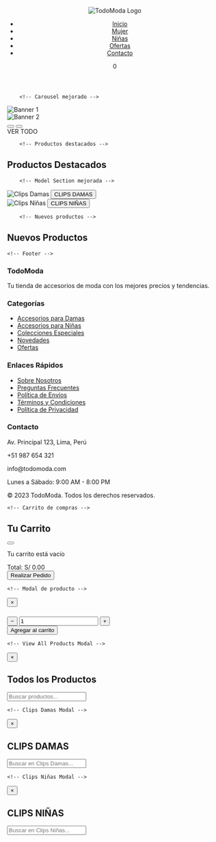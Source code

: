 <!DOCTYPE html>
<html lang="es">
<head>
    <meta charset="UTF-8">
    <meta name="viewport" content="width=device-width, initial-scale=1.0">
    <title>TodoModa - Tienda Online</title>
    <link rel="stylesheet" href="https://cdnjs.cloudflare.com/ajax/libs/font-awesome/6.4.0/css/all.min.css"> 
    <style>
        :root {
            --primary-color: #d81b60;
            --secondary-color: #f8bbd0;
            --dark-color: #333;
            --light-color: #f9f9f9;
            --gray-color: #e0e0e0;
            --success-color: #4caf50;
            --shadow: 0 2px 10px rgba(0,0,0,0.1);
        }
        
 * {
            margin: 0;
            padding: 0;
            box-sizing: border-box;
        }
        
  body {
            font-family: 'Segoe UI', Tahoma, Geneva, Verdana, sans-serif;
            background-color: var(--light-color);
            color: var(--dark-color);
            line-height: 1.6;
            overflow-x: hidden;
        }
        
.container {
            max-width: 1400px;
            margin: 0 auto;
            padding: 0 15px;
        }
        
        /* Header mejorado */
 .header {
            display: flex;
            justify-content: space-between;
            align-items: center;
            padding: 15px 20px;
            background-color: white;
            box-shadow: var(--shadow);
            position: sticky;
            top: 0;
            z-index: 100;
            flex-wrap: wrap;
        }
        
 .logo img {
            height: 60px;
            transition: transform 0.3s ease;
        }
        
.logo:hover img {
            transform: scale(1.05);
        }
        
nav ul {
            display: flex;
            list-style: none;
            gap: 25px;
            margin: 0;
            padding: 0;
        }
        
 nav ul li a {
            text-decoration: none;
            color: var(--dark-color);
            font-weight: 600;
            position: relative;
            padding: 5px 0;
            transition: color 0.3s ease;
        }
        
 nav ul li a:hover {
            color: var(--primary-color);
        }
        
 nav ul li a::after {
            content: '';
            position: absolute;
            bottom: 0;
            left: 0;
            width: 0;
            height: 2px;
            background: var(--primary-color);
            transition: width 0.3s ease;
        }
        
 nav ul li a:hover::after {
            width: 100%;
        }
        
.header-icons {
            display: flex;
            align-items: center;
            gap: 20px;
        }
        
.cart-icon {
            position: relative;
            cursor: pointer;
            font-size: 1.4rem;
        }
        
.cart-count {
            position: absolute;
            top: -8px;
            right: -10px;
            background: var(--primary-color);
            color: white;
            border-radius: 50%;
            width: 20px;
            height: 20px;
            display: flex;
            align-items: center;
            justify-content: center;
            font-size: 0.7rem;
            font-weight: bold;
        }
        
        /* Carousel mejorado */
 .carousel {
            position: relative;
            width: 100%;
            overflow: hidden;
            margin: 20px 0;
            border-radius: 10px;
            box-shadow: var(--shadow);
        }
        
.slides {
            display: flex;
            transition: transform 0.5s ease-in-out;
        }
        
.slide-container {
            min-width: 100%;
            aspect-ratio: 16 / 9;
            position: relative;
        }
        
 .slides img {
            width: 100%;
            height: 100%;
            object-fit: cover;
        }
        
.banner-text {
            position: absolute;
            bottom: 30px;
            left: 50%;
            transform: translateX(-50%);
            font-size: 1.5em;
            font-weight: bold;
            color: white;
            background: rgba(0, 0, 0, 0.6);
            padding: 10px 25px;
            border-radius: 30px;
            cursor: pointer;
            transition: all 0.3s ease;
            backdrop-filter: blur(2px);
            text-align: center;
            z-index: 10;
        }
        
 .banner-text:hover {
            background: rgba(0, 0, 0, 0.8);
            transform: translateX(-50%) scale(1.05);
        }
        
 .carousel-controls {
            position: absolute;
            top: 50%;
            width: 100%;
            display: flex;
            justify-content: space-between;
            transform: translateY(-50%);
            padding: 0 15px;
            z-index: 10;
        }
        
 .carousel-btn {
            background: rgba(255, 255, 255, 0.7);
            border: none;
            width: 40px;
            height: 40px;
            border-radius: 50%;
            display: flex;
            align-items: center;
            justify-content: center;
            cursor: pointer;
            font-size: 1.2rem;
            transition: all 0.3s ease;
            color: var(--dark-color);
        }
        
.carousel-btn:hover {
            background: rgba(255, 255, 255, 0.9);
            transform: scale(1.1);
        }
            .dots {
            position: absolute;
            bottom: 15px;
            left: 50%;
            transform: translateX(-50%);
            display: flex;
            gap: 10px;
            z-index: 10;
        }
        
  .dots span {
            width: 12px;
            height: 12px;
            background-color: rgba(255, 255, 255, 0.6);
            border-radius: 50%;
            cursor: pointer;
            transition: all 0.3s ease;
        }
        
 .dots span.active {
            background-color: white;
            transform: scale(1.2);
        }
        
        /* Productos mejorados */
 .section-title {
            text-align: center;
            margin: 30px 0 20px;
            font-size: 1.8rem;
            position: relative;
            padding-bottom: 10px;
        }
        
  .section-title::after {
            content: '';
            position: absolute;
            bottom: 0;
            left: 50%;
            transform: translateX(-50%);
            width: 80px;
            height: 3px;
            background: var(--primary-color);
        }
        
  .products {
            display: grid;
            grid-template-columns: repeat(auto-fill, minmax(220px, 1fr));
            gap: 25px;
            margin: 20px 0;
        }
        
  .product {
            background: white;
            border-radius: 10px;
            overflow: hidden;
            box-shadow: var(--shadow);
            transition: transform 0.3s ease, box-shadow 0.3s ease;
            position: relative;
            cursor: pointer;
        }
        
  .product:hover {
            transform: translateY(-5px);
            box-shadow: 0 8px 20px rgba(0,0,0,0.15);
        }
        
.product-badge {
            position: absolute;
            top: 10px;
            left: 10px;
            background: var(--primary-color);
            color: white;
            padding: 3px 8px;
            border-radius: 3px;
            font-size: 0.8rem;
            font-weight: bold;
            z-index: 1;
        }
        
.product-img {
            width: 100%;
            height: 220px;
            object-fit: cover;
            border-bottom: 1px solid var(--gray-color);
        }
        
 .product-info {
            padding: 15px;
        }
        
 .product-name {
            font-weight: 600;
            margin-bottom: 5px;
            font-size: 1.1rem;
            height: 45px;
            overflow: hidden;
        }
        
.product-price {
            font-weight: bold;
            color: var(--primary-color);
            font-size: 1.2rem;
            margin: 8px 0;
        }
        
.product-rating {
            color: #f1c40f;
            margin: 5px 0;
            font-size: 0.9rem;
        }
        
.add-to-cart {
            width: 100%;
            background: var(--primary-color);
            color: white;
            border: none;
            padding: 10px;
            border-radius: 5px;
            cursor: pointer;
            font-weight: 600;
            transition: background 0.3s ease;
            display: flex;
            align-items: center;
            justify-content: center;
            gap: 8px;
        }
        
.add-to-cart:hover {
            background: #ad1457;
        }
        
        /* Model Section mejorada */
.model-section {
            display: grid;
            grid-template-columns: repeat(auto-fit, minmax(300px, 1fr));
            gap: 20px;
            margin: 40px 0;
        }
        
.model-item {
            position: relative;
            border-radius: 10px;
            overflow: hidden;
            box-shadow: var(--shadow);
            height: 300px;
        }
        
.model-item img {
            width: 100%;
            height: 100%;
            object-fit: cover;
            transition: transform 0.5s ease;
        }
        
.model-item:hover img {
            transform: scale(1.05);
        }
        
.model-btn {
            position: absolute;
            bottom: 20px;
            left: 50%;
            transform: translateX(-50%);
            background: rgba(0, 0, 0, 0.7);
            color: white;
            border: none;
            padding: 10px 25px;
            border-radius: 30px;
            font-size: 1.1rem;
            font-weight: bold;
            cursor: pointer;
            transition: all 0.3s ease;
            width: 80%;
            max-width: 250px;
            text-align: center;
            backdrop-filter: blur(2px);
            z-index: 10;
        }
        
.model-btn:hover {
            background: rgba(0, 0, 0, 0.9);
            transform: translateX(-50%) scale(1.05);
        }
        
        /* Footer */
 .footer {
            background: var(--dark-color);
            color: white;
            padding: 40px 0 20px;
            margin-top: 50px;
        }
        
 .footer-content {
            display: grid;
            grid-template-columns: repeat(auto-fit, minmax(250px, 1fr));
            gap: 30px;
            margin-bottom: 30px;
        }
        
 .footer-column h3 {
            font-size: 1.3rem;
            margin-bottom: 20px;
            position: relative;
            padding-bottom: 10px;
        }
        
 .footer-column h3::after {
            content: '';
            position: absolute;
            bottom: 0;
            left: 0;
            width: 50px;
            height: 2px;
            background: var(--primary-color);
        }
        
 .footer-links {
            list-style: none;
        }
        
 .footer-links li {
            margin-bottom: 12px;
        }
        
.footer-links a {
            color: #ccc;
            text-decoration: none;
            transition: color 0.3s ease;
            display: flex;
            align-items: center;
            gap: 8px;
        }
        
 .footer-links a:hover {
            color: white;
        }
        
 .footer-contact p {
            display: flex;
            align-items: center;
            gap: 10px;
            margin-bottom: 12px;
        }
        
 .social-icons {
            display: flex;
            gap: 15px;
            margin-top: 15px;
        }
        
 .social-icons a {
            display: flex;
            align-items: center;
            justify-content: center;
            width: 40px;
            height: 40px;
            background: rgba(255,255,255,0.1);
            border-radius: 50%;
            color: white;
            transition: all 0.3s ease;
        }
        
 .social-icons a:hover {
            background: var(--primary-color);
            transform: translateY(-3px);
        }
        
.copyright {
            text-align: center;
            padding-top: 20px;
            border-top: 1px solid rgba(255,255,255,0.1);
            font-size: 0.9rem;
            color: #aaa;
        }
        
        /* Carrito de compras */
.cart-modal {
            display: none;
            position: fixed;
            top: 0;
            left: 0;
            width: 100%;
            height: 100%;
            background: rgba(0, 0, 0, 0.5);
            z-index: 2000;
            justify-content: flex-end;
        }
        
 .cart-content {
            background: white;
            width: 100%;
            max-width: 450px;
            height: 100%;
            padding: 20px;
            overflow-y: auto;
            transform: translateX(100%);
            transition: transform 0.4s ease;
            position: relative;
        }
        
 .cart-content.active {
            transform: translateX(0);
        }
        
 .cart-header {
            display: flex;
            justify-content: space-between;
            align-items: center;
            padding-bottom: 15px;
            border-bottom: 1px solid var(--gray-color);
            margin-bottom: 20px;
        }
        
 .close-cart {
            background: none;
            border: none;
            font-size: 1.5rem;
            cursor: pointer;
            color: var(--dark-color);
        }
        
.cart-items {
            margin-bottom: 20px;
        }
        
.cart-item {
            display: flex;
            gap: 15px;
            padding: 15px 0;
            border-bottom: 1px solid var(--gray-color);
        }
        
.cart-item-img {
            width: 80px;
            height: 80px;
            object-fit: cover;
            border-radius: 5px;
        }
        
.cart-item-details {
            flex: 1;
        }
        
 .cart-item-name {
            font-weight: 600;
            margin-bottom: 5px;
        }
        
 .cart-item-price {
            color: var(--primary-color);
            font-weight: bold;
        }
        
 .cart-item-actions {
            display: flex;
            align-items: center;
            gap: 10px;
            margin-top: 8px;
        }
        
.quantity-btn {
            width: 30px;
            height: 30px;
            border-radius: 50%;
            background: var(--gray-color);
            border: none;
            cursor: pointer;
            display: flex;
            align-items: center;
            justify-content: center;
        }
        
.remove-item {
            color: #e74c3c;
            background: none;
            border: none;
            cursor: pointer;
            margin-left: auto;
        }
        
.cart-total {
            font-size: 1.2rem;
            font-weight: bold;
            text-align: right;
            margin: 20px 0;
        }
        
 .checkout-btn {
            width: 100%;
            background: var(--success-color);
            color: white;
            border: none;
            padding: 15px;
            border-radius: 5px;
            font-weight: bold;
            cursor: pointer;
            transition: background 0.3s ease;
            display: flex;
            align-items: center;
            justify-content: center;
            gap: 10px;
        }
        
 .checkout-btn:hover {
            background: #388e3c;
        }
        
.empty-cart {
            text-align: center;
            padding: 30px 0;
            color: #777;
        }
        
        /* Sistema de modales */
.modal-overlay {
            display: none;
            position: fixed;
            top: 0;
            left: 0;
            width: 100%;
            height: 100%;
            background: rgba(0, 0, 0, 0.5);
            z-index: 3000;
            justify-content: center;
            align-items: center;
        }
        
.modal-content {
            background: #fff;
            padding: 25px;
            border-radius: 10px;
            max-width: 500px;
            width: 90%;
            text-align: center;
            position: relative;
            box-shadow: 0 5px 30px rgba(0,0,0,0.3);
            max-height: 90vh;
            overflow-y: auto;
        }
        
 .modal-content img {
            width: 100%;
            max-height: 300px;
            object-fit: contain;
            border-radius: 5px;
            margin-bottom: 15px;
        }
        
.modal-content h3 {
            margin: 0 0 10px;
            font-size: 1.5em;
        }
        
.modal-content .description {
            margin: 15px 0;
            font-size: 1em;
            color: #555;
        }
        
 .modal-content .rating {
            margin: 15px 0;
            color: #f1c40f;
            font-size: 1.2em;
        }
        
 .modal-content .price {
            font-weight: bold;
            margin: 15px 0;
            font-size: 1.3em;
            color: var(--primary-color);
        }
        
 .modal-content .color-palette {
            display: flex;
            gap: 15px;
            justify-content: center;
            flex-wrap: wrap;
            margin: 20px 0;
        }
        
 .modal-content .color-circle {
            width: 40px;
            height: 40px;
            border-radius: 50%;
            border: 1px solid #ddd;
            cursor: pointer;
            transition: transform 0.2s;
            box-shadow: 0 2px 5px rgba(0,0,0,0.1);
        }
        
 .modal-content .color-circle.selected {
            transform: scale(1.2);
            border: 2px solid var(--primary-color);
        }
        
 .modal-content .quantity {
            display: flex;
            align-items: center;
            justify-content: center;
            gap: 15px;
            margin: 20px 0;
        }
        
 .modal-content .quantity-btn {
            background: var(--primary-color);
            color: #fff;
            border: none;
            width: 35px;
            height: 35px;
            border-radius: 50%;
            cursor: pointer;
            font-size: 1.2em;
            display: flex;
            align-items: center;
            justify-content: center;
        }
        
 .modal-content .quantity-btn:hover {
            background: #ad1457;
        }
        
 .modal-content .quantity-input {
            width: 60px;
            height: 40px;
            text-align: center;
            border: 1px solid #ddd;
            border-radius: 5px;
            font-size: 1.1em;
        }
        
.modal-content .btn-add-cart {
            background: var(--primary-color);
            color: #fff;
            border: none;
            padding: 12px;
            border-radius: 5px;
            cursor: pointer;
            width: 100%;
            margin-top: 15px;
            font-size: 1.1em;
            font-weight: 600;
            transition: background 0.3s ease;
        }
        
.modal-content .btn-add-cart:hover {
            background: #ad1457;
        }
        
 .modal-content .close-btn {
            position: absolute;
            top: 15px;
            right: 15px;
            font-size: 1.5em;
            cursor: pointer;
            color: #333;
            background: none;
            border: none;
        }
        
        /* View All and Category Modals */
.category-modal {
            display: none;
            position: fixed;
            top: 0;
            left: 0;
            width: 100%;
            height: 100%;
            background: rgba(0, 0, 0, 0.5);
            z-index: 2500;
            justify-content: center;
            align-items: center;
            overflow-y: auto;
        }
        
 .category-modal-content {
            background: #fff;
            padding: 25px;
            border-radius: 10px;
            max-width: 90%;
            width: 90%;
            max-height: 90vh;
            overflow-y: auto;
            position: relative;
            box-sizing: border-box;
            box-shadow: 0 5px 30px rgba(0,0,0,0.3);
        }
        
.category-modal-content h2 {
            margin: 0 0 20px;
            font-size: 1.8em;
            text-align: center;
            color: var(--primary-color);
            padding-bottom: 10px;
            border-bottom: 2px solid var(--gray-color);
        }
        
 .search-container {
            margin: 20px 0;
            text-align: center;
        }
        
.search-input {
            width: 80%;
            max-width: 500px;
            padding: 12px;
            border: 1px solid var(--gray-color);
            border-radius: 30px;
            font-size: 1em;
            box-shadow: var(--shadow);
        }
        
 .search-input:focus {
            outline: none;
            border-color: var(--primary-color);
        }
        
 .view-all-products, .clips-damas-products, .clips-ninas-products {
            display: grid;
            grid-template-columns: repeat(auto-fill, minmax(200px, 1fr));
            gap: 25px;
            padding: 15px;
        }
        
.view-all-products .product, .clips-damas-products .product, .clips-ninas-products .product {
            width: 100%;
            min-width: unset;
        }
        
.category-modal-content .close-btn {
            position: absolute;
            top: 15px;
            right: 15px;
            font-size: 1.5em;
            cursor: pointer;
            color: #333;
            background: none;
            border: none;
        }
        
        /* Responsive */
        /* Media queries para tablets */
 @media (min-width: 768px) {
            .container {
                max-width: 720px;
            }
            
.mobile-header {
                padding: 15px 20px;
            }
            
 .logo img {
                height: 50px;
            }
            
 .products {
                grid-template-columns: repeat(3, 1fr);
                margin: 0 20px 25px;
            }
            
 .model-section {
                grid-template-columns: repeat(2, 1fr);
                margin: 25px 20px;
            }
            
.model-item {
                height: 250px;
            }
            
 .footer-content {
                grid-template-columns: repeat(2, 1fr);
                padding: 0 25px;
            }
        }
        
        /* Media queries para escritorio */
  @media (min-width: 992px) {
            .container {
                max-width: 960px;
            }
            
.mobile-header {
                display: none;
            }
            
 .desktop-header {
                display: flex;
                justify-content: space-between;
                align-items: center;
                padding: 15px 20px;
                background-color: white;
                box-shadow: var(--shadow);
                position: sticky;
                top: 0;
                z-index: 100;
            }
            
 .logo img {
                height: 55px;
            }
            
  nav ul {
                display: flex;
                list-style: none;
                gap: 20px;
                margin: 0;
                padding: 0;
            }
            
 nav ul li a {
                text-decoration: none;
                color: var(--dark-color);
                font-weight: 600;
                font-size: 1rem;
            }
            
 .header-icons {
                display: flex;
                align-items: center;
                gap: 18px;
            }
            
.header-icons i {
                font-size: 1.3rem;
            }
            
.products {
                grid-template-columns: repeat(4, 1fr);
                gap: 20px;
                margin: 0 20px 30px;
            }
            
 .model-section {
                grid-template-columns: repeat(2, 1fr);
                gap: 20px;
                margin: 30px 20px;
            }
            
.model-item {
                height: 280px;
            }
            
.footer-content {
                grid-template-columns: repeat(4, 1fr);
                gap: 30px;
                padding: 0 30px;
            }
        }
    </style>
</head>
<body>
    <div class="container">
        <!-- Header mejorado -->
        <header class="header">
            <div class="logo">
                <img src="https://lh3.googleusercontent.com/gps-cs/AIky0YXTTJyLqUwcNn1yduyV6i82lmL4ukvEZp-ePVd_P_Wa_y1VGwXNJOPpVxro2IxUZ55xE4oEndno5MItmJf7wjkFn0RYFCLtB4bOG2AHYHrupD1pkX8cf3jOUBHNUJOFEYOrwzTGEMSJj6j8=w1000-h1000-p-k-no" alt="TodoModa Logo">
            </div>
            <nav>
                <ul>
                    <li><a href="#"><i class="fas fa-home"></i> Inicio</a></li>
                    <li><a href="#"><i class="fas fa-tshirt"></i> Mujer</a></li>
                    <li><a href="#"><i class="fas fa-child"></i> Niñas</a></li>
                    <li><a href="#"><i class="fas fa-percent"></i> Ofertas</a></li>
                    <li><a href="#"><i class="fas fa-phone"></i> Contacto</a></li>
                </ul>
            </nav>
            <div class="header-icons">
                <div class="search-icon">
                    <i class="fas fa-search"></i>
                </div>
                <div class="user-icon">
                    <i class="fas fa-user"></i>
                </div>
                <div class="cart-icon" id="cartIcon">
                    <i class="fas fa-shopping-cart"></i>
                    <span class="cart-count">0</span>
                </div>
            </div>
        </header>

        <!-- Carousel mejorado -->
 <div class="carousel">
            <div class="slides">
                <div class="slide-container">
                    <img src="https://pe.todomoda.com/media/wysiwyg/TM_DISNEY_STITCH_-_BANNERS_Desk_new_1.jpg" alt="Banner 1">
                </div>
                <div class="slide-container">
                    <img src="https://lh3.googleusercontent.com/gps-cs/AIky0YUd2bofobsLtUl3qONXRSiTNou1a9W74yTaVYEr6h64PAuOOqQ-g_w6Ifs8arhOVjWboOrUFEcEDZlmtSBZkgS1YjEnSIw1f3w4IZRdMBwxibVChvNz2c93C78bOxNsx68MuBmN-4iYNCg=w2000-h2000-p-k-no" alt="Banner 2">
                </div>
            </div>
            <div class="carousel-controls">
                <button class="carousel-btn prev-btn"><i class="fas fa-chevron-left"></i></button>
                <button class="carousel-btn next-btn"><i class="fas fa-chevron-right"></i></button>
            </div>
            <div class="banner-text" id="viewAllBtn">VER TODO</div>
            <div class="dots">
                <span class="active"></span>
                <span></span>
            </div>
        </div>

        <!-- Productos destacados -->
 <h2 class="section-title">Productos Destacados</h2>
        <div class="products" id="featuredProducts">
            <!-- Los productos se insertarán dinámicamente aquí -->
        </div>

        <!-- Model Section mejorada -->
<div class="model-section">
            <div class="model-item">
                <img src="https://lh3.googleusercontent.com/gps-cs/AIky0YUGuPXaSC1mPGUKkOYa5z7JyvELvbIy0B4-WtB3tMHIKm2D6Sbg1cTWwU0MsxRJR_5lKb5t1MnVOStZk-tNPdUudQ6-h7M7ueR4l8N5IgmuOrhlNRMi0B_uohBDRomdzQUIHP7y244Zc150=w1024-h1024-p-k-no" alt="Clips Damas">
                <button class="model-btn" id="clipsDamasBtn">CLIPS DAMAS</button>
            </div>
            <div class="model-item">
                <img src="https://lh3.googleusercontent.com/gps-cs/AIky0YUDER3L7ISerfG6uiIU8ISdgKkibO-SXwGGNL1azb_TJ0qYIN3T7LsJyU-qc9-kQtucnOkLr5rPYtWt0fW0UL8-7RDD46bg_0JnGLkD8RSfQvGydDvq6L_ZLBoj4hnIhwHB3CEx1fPtJ58O=w1024-h1024-p-k-no" alt="Clips Niñas">
                <button class="model-btn" id="clipsNinasBtn">CLIPS NIÑAS</button>
            </div>
        </div>

        <!-- Nuevos productos -->
 <h2 class="section-title">Nuevos Productos</h2>
        <div class="products" id="newProducts">
            <!-- Los productos se insertarán dinámicamente aquí -->
        </div>
    </div>
    
    <!-- Footer -->
 <footer class="footer">
        <div class="container">
            <div class="footer-content">
                <div class="footer-column">
                    <h3>TodoModa</h3>
                    <p>Tu tienda de accesorios de moda con los mejores precios y tendencias.</p>
                    <div class="social-icons">
                        <a href="#"><i class="fab fa-facebook-f"></i></a>
                        <a href="#"><i class="fab fa-instagram"></i></a>
                        <a href="#"><i class="fab fa-tiktok"></i></a>
                        <a href="#"><i class="fab fa-pinterest"></i></a>
                    </div>
                </div>
                
 <div class="footer-column">
                     <h3>Categorías</h3>
                    <ul class="footer-links">
                        <li><a href="#">Accesorios para Damas</a></li>
                        <li><a href="#">Accesorios para Niñas</a></li>
                        <li><a href="#">Colecciones Especiales</a></li>
                        <li><a href="#">Novedades</a></li>
                        <li><a href="#">Ofertas</a></li>
                    </ul>
                </div>
                
 <div class="footer-column">
                    <h3>Enlaces Rápidos</h3>
                    <ul class="footer-links">
                        <li><a href="#">Sobre Nosotros</a></li>
                        <li><a href="#">Preguntas Frecuentes</a></li>
                        <li><a href="#">Política de Envíos</a></li>
                        <li><a href="#">Términos y Condiciones</a></li>
                        <li><a href="#">Política de Privacidad</a></li>
                    </ul>
                </div>
                
 <div class="footer-column footer-contact">
                    <h3>Contacto</h3>
                    <p><i class="fas fa-map-marker-alt"></i> Av. Principal 123, Lima, Perú</p>
                    <p><i class="fas fa-phone"></i> +51 987 654 321</p>
                    <p><i class="fas fa-envelope"></i> info@todomoda.com</p>
                    <p><i class="fas fa-clock"></i> Lunes a Sábado: 9:00 AM - 8:00 PM</p>
                </div>
            </div>
            
 <div class="copyright">
                <p>&copy; 2023 TodoModa. Todos los derechos reservados.</p>
            </div>
        </div>
    </footer>
    
    <!-- Carrito de compras -->
 <div class="cart-modal" id="cartModal">
        <div class="cart-content" id="cartContent">
            <div class="cart-header">
                <h2>Tu Carrito</h2>
                <button class="close-cart" id="closeCart">
                    <i class="fas fa-times"></i>
                </button>
            </div>
            
 <div class="cart-items" id="cartItems">
                <div class="empty-cart">
                    <i class="fas fa-shopping-cart fa-3x"></i>
                    <p>Tu carrito está vacío</p>
                </div>
            </div>
            
 <div class="cart-total" id="cartTotal">
                Total: S/ 0.00
            </div>
            
<button class="checkout-btn" id="checkoutBtn">
                <i class="fas fa-check"></i> Realizar Pedido
            </button>
        </div>
    </div>
    
    <!-- Modal de producto -->
 <div class="modal-overlay" id="productModal">
        <div class="modal-content">
            <button class="close-btn">&times;</button>
            <img id="modalImage" alt="" src="">
            <h3 id="modalTitle"></h3>
            <p class="description" id="modalDescription"></p>
            <div class="rating" id="modalRating"></div>
            <p class="price" id="modalPrice"></p>
            <div class="color-palette" id="modalColors"></div>
            <div class="quantity">
                <button class="quantity-btn" id="decreaseQty">−</button>
                <input type="number" class="quantity-input" id="quantityInput" value="1" min="1">
                <button class="quantity-btn" id="increaseQty">+</button>
            </div>
            <button class="btn-add-cart" id="modalAddCart">Agregar al carrito</button>
        </div>
    </div>
    
    <!-- View All Products Modal -->
 <div class="category-modal" id="viewAllModal">
        <div class="category-modal-content">
            <button class="close-btn">&times;</button>
            <h2>Todos los Productos</h2>
            <div class="search-container">
                <input type="text" class="search-input" id="productSearch" placeholder="Buscar productos...">
            </div>
            <div class="view-all-products" id="viewAllProducts"></div>
        </div>
    </div>
    
    <!-- Clips Damas Modal -->
 <div class="category-modal" id="clipsDamasModal">
        <div class="category-modal-content">
            <button class="close-btn">&times;</button>
            <h2>CLIPS DAMAS</h2>
            <div class="search-container">
                <input type="text" class="search-input" id="clipsDamasSearch" placeholder="Buscar en Clips Damas...">
            </div>
            <div class="clips-damas-products" id="clipsDamasProducts"></div>
        </div>
    </div>
    
    <!-- Clips Niñas Modal -->
 <div class="category-modal" id="clipsNinasModal">
        <div class="category-modal-content">
            <button class="close-btn">&times;</button>
            <h2>CLIPS NIÑAS</h2>
            <div class="search-container">
                <input type="text" class="search-input" id="clipsNinasSearch" placeholder="Buscar en Clips Niñas...">
            </div>
            <div class="clips-ninas-products" id="clipsNinasProducts"></div>
        </div>
   </div>
    
<script>
        // Datos de productos
        const productsData = [
            // Productos destacados
            {
                id: 1,
                name: "Maxilazos - 5 Colores",
                price: 7.00,
                image: "https://lh3.googleusercontent.com/gps-cs/AIky0YXdnjCFtJm5EhEvClhpsqjsYwwH2Xdqql3H45tWmgLdhiRX--KLwloCAl85SxTImNaOYYbS1MOrlGYrDwH31YoIyFBBn7KapQIKbAHVfoyNmbRBjjgmF0_SefXWn6udgSSaO19kdNtmnQBd=w2000-h2000-p-k-no",
                rating: "⭐⭐⭐⭐☆ (4.2)",
                description: "Maxilazos coloridos, perfectos para cualquier peinado.",
                colors: [
                    {color: "#ffeb3b", title: "Amarillo"},
                    {color: "#d32f2f", title: "Rojo"},
                    {color: "#e1bee7", title: "Lila"},
                    {color: "#145a32", title: "Verde"},
                    {color: "#d6eaf8", title: "Celeste"}
                ],
                featured: true
            },
            {
                id: 2,
                name: "Mini Gancho Corazón",
                price: 2.50,
                image: "https://lh3.googleusercontent.com/gps-cs/AIky0YUd2bofobsLtUl3qONXRSiTNou1a9W74yTaVYEr6h64PAuOOqQ-g_w6Ifs8arhOVjWboOrUFEcEDZlmtSBZkgS1YjEnSIw1f3w4IZRdMBwxibVChvNz2c93C78bOxNsx68MuBmN-4iYNCg=w2000-h2000-p-k-no",
                rating: "⭐⭐⭐☆☆ (3.2)",
                description: "Ganchos en forma de corazón, ideales para looks delicados.",
                colors: [
                    {color: "#17202a", title: "Negro"},
                    {color: "#fff9c4", title: "Crema"},
                    {color: "#fdebd0", title: "Piel"},
                    {color: "#fdfefe", title: "Crema"}
                ],
                featured: true
            },
            {
                id: 3,
                name: "Ganchos Navideños",
                price: 4.00,
                image: "https://lh3.googleusercontent.com/gps-cs/AIky0YV8A_P0YjCC6AIfC2B6HFvCKobK0UJZjVWMnzr6lfYPVXUk0gsszvJXojCK_ycIVH0cOD1-Qw3ICj1Bi9eLIf2TH0ZFaL14TuisJOWESznCPwqs2AAn_lgVOo2yGLhrKuG1yjgsGrWPIZ0k=w2000-h2000-p-k-no",
                rating: "⭐⭐⭐⭐⭐ (5.0)",
                description: "Ganchos temáticos navideños para un estilo festivo.",
                colors: [
                    {color: "#FFFFFF", title: "Blanco"},
                    {color: "#FF0000", title: "Rojo"},
                    {color: "#008000", title: "Verde"}
                ],
                featured: true
            },
            {
                id: 4,
                name: "Gancho Hawaiano",
                price: 5.00,
                image: "https://lh3.googleusercontent.com/gps-cs/AIky0YVaD4OrbInMGPZXKiKtKplaYEn2Ck-9KCl8p9FJbJIXPMWFCDw9Dd5lrbO-8FfXeJZKvIEr-K5UpFwrCnofwtR30imdZTojz2gxrHqZLSM3qody1gDhWdXAm_C4le7hQ4zKL3imga1TIh_j=w2000-h2000-p-k-no",
                rating: "⭐⭐⭐⭐☆ (4.0)",
                description: "Ganchos hawaianos vibrantes para un look tropical.",
                colors: [
                    {color: "#FFD700", title: "Amarillo"}
                ],
                featured: true
            },
            // Nuevos productos
            {
                id: 5,
                name: "Ganchos Acrílicos Color Celeste",
                price: 5.00,
                image: "https://lh3.googleusercontent.com/gps-cs/AIky0YXULCa-2ZSbLgwDDlphVpkyxIs_jH2pp8AIHp25rY65c3VTGPdLnesGcrtuCiDtLbovSHvwiSUpzfWiwyle1UmqeO6d0OEvhBLqp_6k4YBo2QzMGd9aduXbKMXqGVHIB0FKSWvBYE1FNgj_=w2000-h2000-p-k-no",
                rating: "⭐⭐⭐⭐☆ (4.0)",
                description: "Ganchos acrílicos elegantes en tonos celestes.",
                colors: [
                    {color: "#5dade2", title: "Celeste"},
                    {color: "#ebf5fb", title: "Agua"},
                    {color: "#FFFFFF", title: "Blanco"}
                ],
                new: true
            },
            {
                id: 6,
                name: "Ganchos",
                price: 4.50,
                image: "https://lh3.googleusercontent.com/gps-cs/AIky0YUepENF6loS0sqfXxEEZlTcAEQ7R-6iS6rmphnT9YjPc9whL2WIk8tCzVNnHDeaj6AaV3e6-k4yeUx9j6nSHq-l2Tc_t0dGMQLhBQrbdREDnxR65_tbipCAL3NCKmRQYWk5geU5V_jn3EiW=w2000-h2000-p-k-no",
                rating: "⭐⭐⭐☆☆ (3.1)",
                description: "Ganchos clásicos para un estilo minimalista.",
                colors: [
                    {color: "#8d6e63", title: "Marrón"},
                    {color: "#fef9e7", title: "Crema"}
                ],
                new: true
            },
            {
                id: 7,
                name: "Ganchos Torna Sol en forma de Flor",
                price: 6.00,
                image: "https://lh3.googleusercontent.com/gps-cs/AIky0YX2NRiy9kc9B9F5EY9kAoTjy699I8L7qzIaAFyN6ktzntZDbknG5_v1B6_JgD_hJDZQ7pAonmz2ynxpJqX4tYXVpt2EJISwaxV7Vd5er2HXevBcfzH_2KoEuxffPMG6wVLrMxkXZaJcUGxc=w2000-h2000-p-k-no",
                rating: "⭐⭐⭐⭐☆ (4.1)",
                description: "Ganchos en forma de flor con diseño inspirado en el sol.",
                colors: [],
                new: true
            },
            {
                id: 8,
                name: "Ganchos Kawai en forma de Flor",
                price: 4.50,
                image: "https://lh3.googleusercontent.com/gps-cs/AIky0YXzdeSiF8Ekcd_sbWEkePfXIFlDCt8BeIvwjgW0_jHy1u9d3KWkRPGKY0IPp8ADAmGFn46hFm8U5vXqhoZ738QBNnwuwb-UXng4k1wKXRwyarfw7ST9PYntIH_SA_XEF0lDF6STVaLz16z2=w2000-h2000-p-k-no",
                rating: "⭐⭐⭐☆☆ (3.5)",
                description: "Ganchos kawai con diseño floral, ideales para niños.",
                colors: [
                    {color: "#FFFF66", title: "Amarillo"},
                    {color: "#CCFF00", title: "Verde"},
                    {color: "#FF8C00", title: "Anaranjado"}
                ],
                new: true
            },
            // Clips Damas
            {
                id: 9,
                name: "Ganchos de Flores",
                price: 5.00,
                image: "https://lh3.googleusercontent.com/gps-cs/AIky0YUem5vYUL5I1PM57jknLifOO7yf5kSVMtMghU4lP6w0ZMUkV2L9UYoqFLTR_8PcGATvSRKyf0IVg5IYHBQzc5_aND9V8BvtQS47MAT--YXhLlrk645yFo2vaWRADuVRrnbiL5rs4ubhXvU=w2000-h2000-p-k-no",
                rating: "⭐⭐⭐⭐☆ (4.0)",
                description: "Ganchos florales en tonos cálidos para un look vibrante.",
                colors: [
                    {color: "#FFB347", title: "Melón"},
                    {color: "#FFD700", title: "Amarillo"}
                ],
                category: "damas"
            },
            // Clips Niñas
            {
                id: 14,
                name: "Par de mini ganchitos en forma de flor",
                price: 3.00,
                image: "https://lh3.googleusercontent.com/gps-cs/AIky0YVcDqGO_EKNry0Eb-BkdsNH0V0lOhwW7AM5WEqz8IiNlbpTs2U3Io9_kt4yCGgt5haYI5RgwRDHv-LMBqc5bvmX245QMyriwIoyJyniPQH9cJJ9iCC2fC8hY06M9BU9nFd6NhCLGVGCC34N=w2000-h2000-p-k-no",
                rating: "⭐⭐⭐⭐☆ (4.0)",
                description: "Mini ganchitos florales para destacar tu peinado.",
                colors: [],
                category: "ninas"
            },
            {
                id: 15,
                name: "Mini ganchitos en forma de mariposa",
                price: 2.00,
                image: "https://lh3.googleusercontent.com/gps-cs/AIky0YW1eFtqiwT_PM-xOZnd2iVogh-XQVJclLEtgsh0i5wUGm9NvOCot9LJLfDmZE58abznArTin0EgjEMw3HuKeK9_9hoODK0kla3nM-GYGSvA8_xXCBmu_qiSuoHzgpSaO_2EtqXLAjnCs34l=w2000-h2000-p-k-no",
                rating: "⭐⭐⭐☆☆ (3.5)",
                description: "Ganchitos en forma de mariposa, perfectos para peinados infantiles.",
                colors: [],
                category: "ninas"
            },
            {
                id: 16,
                name: "Mini ganchitos",
                price: 1.50,
                image: "https://lh3.googleusercontent.com/gps-cs/AIky0YUgnWieVRURnUHds0U4E5FROmRmvztpc0ynONqB5wFO-tvCmbrBn0-E971IAl2YG7r7cobC9Hx-g0AbDpTP71ukEEb6n20lHQz-aPBoI5xDWtVwABfSJFIbqdRT6_YJzOT7x8uhaX-KBSLE=w2000-h2000-p-k-no",
                rating: "⭐⭐⭐☆☆ (3.3)",
                description: "Mini ganchitos versátiles para cualquier ocasión.",
                colors: [],
                category: "ninas"
            }
        ];

        // Generar productos en la página
        function generateProducts(products, containerId) {
            const container = document.getElementById(containerId);
            container.innerHTML = '';
            
            products.forEach(product => {
                const productElement = document.createElement('div');
                productElement.className = 'product';
                productElement.setAttribute('data-id', product.id);
                productElement.setAttribute('data-colors', JSON.stringify(product.colors));
                productElement.setAttribute('data-rating', product.rating);
                productElement.setAttribute('data-description', product.description);
                
                let badge = '';
                if (product.featured) {
                    badge = '<span class="product-badge">Destacado</span>';
                } else if (product.new) {
                    badge = '<span class="product-badge">Nuevo</span>';
                }
                
                productElement.innerHTML = `
                    ${badge}
                    <img src="${product.image}" alt="${product.name}" class="product-img">
                    <div class="product-info">
                        <h3 class="product-name">${product.name}</h3>
                        <div class="product-rating">${product.rating}</div>
                        <p class="product-price">S/ ${product.price.toFixed(2)}</p>
                        <button class="add-to-cart">
                            <i class="fas fa-shopping-cart"></i> Agregar al carrito
                        </button>
                    </div>
                `;
                
                container.appendChild(productElement);
            });
            
            // Asignar eventos a los productos
            document.querySelectorAll(`#${containerId} .product`).forEach(product => {
                product.addEventListener('click', (e) => {
                    if (e.target.classList.contains('add-to-cart')) {
                        e.stopPropagation();
                        addToCart(product);
                    } else {
                        openProductModal(product);
                    }
                });
            });
        }
        
        // Inicializar productos
        const featuredProducts = productsData.filter(p => p.featured);
        const newProducts = productsData.filter(p => p.new);
        
        generateProducts(featuredProducts, 'featuredProducts');
        generateProducts(newProducts, 'newProducts');
        
        // Carrito de compras
        let cart = [];
        const cartIcon = document.getElementById('cartIcon');
        const cartModal = document.getElementById('cartModal');
        const cartContent = document.getElementById('cartContent');
        const closeCart = document.getElementById('closeCart');
        const cartItems = document.getElementById('cartItems');
        const cartTotal = document.getElementById('cartTotal');
        const checkoutBtn = document.getElementById('checkoutBtn');
        
        // Abrir carrito
        cartIcon.addEventListener('click', () => {
            cartModal.style.display = 'flex';
            setTimeout(() => {
                cartContent.classList.add('active');
            }, 10);
        });
        
        // Cerrar carrito
        closeCart.addEventListener('click', () => {
            cartContent.classList.remove('active');
            setTimeout(() => {
                cartModal.style.display = 'none';
            }, 300);
        });
        
        // Cerrar al hacer clic fuera del carrito
        cartModal.addEventListener('click', (e) => {
            if (e.target === cartModal) {
                cartContent.classList.remove('active');
                setTimeout(() => {
                    cartModal.style.display = 'none';
                }, 300);
            }
        });
        
        // Añadir producto al carrito
        function addToCart(productElement) {
            const id = parseInt(productElement.getAttribute('data-id'));
            const product = productsData.find(p => p.id === id);
            
            if (!product) return;
            
            // Verificar si el producto ya está en el carrito
            const existingItem = cart.find(item => item.id === id);
            
            if (existingItem) {
                existingItem.quantity++;
            } else {
                cart.push({
                    id: product.id,
                    name: product.name,
                    price: product.price,
                    image: product.image,
                    quantity: 1
                });
            }
            
            updateCart();
            showAddedNotification(product.name);
        }
        
        // Mostrar notificación de producto añadido
        function showAddedNotification(productName) {
            const notification = document.createElement('div');
            notification.innerHTML = `
                <div style="position: fixed; bottom: 20px; right: 20px; background: var(--success-color); color: white; padding: 15px 20px; border-radius: 5px; display: flex; align-items: center; gap: 10px; z-index: 3000; box-shadow: var(--shadow);">
                    <i class="fas fa-check-circle"></i>
                    <span>¡${productName} añadido al carrito!</span>
                </div>
            `;
            document.body.appendChild(notification);
            
            setTimeout(() => {
                notification.remove();
            }, 3000);
        }
        
        // Actualizar carrito
        function updateCart() {
            // Actualizar contador del ícono
            const cartCount = document.querySelector('.cart-count');
            const totalItems = cart.reduce((total, item) => total + item.quantity, 0);
            cartCount.textContent = totalItems;
            
            // Actualizar lista de productos en el carrito
            if (cart.length === 0) {
                cartItems.innerHTML = `
                    <div class="empty-cart">
                        <i class="fas fa-shopping-cart fa-3x"></i>
                        <p>Tu carrito está vacío</p>
                    </div>
                `;
                cartTotal.textContent = 'Total: S/ 0.00';
                checkoutBtn.style.display = 'none';
                return;
            }
            
            checkoutBtn.style.display = 'block';
            
            cartItems.innerHTML = '';
            let total = 0;
            
            cart.forEach((item, index) => {
                const itemTotal = item.price * item.quantity;
                total += itemTotal;
                
                const cartItemElement = document.createElement('div');
                cartItemElement.classList.add('cart-item');
                cartItemElement.innerHTML = `
                    <img src="${item.image}" alt="${item.name}" class="cart-item-img">
                    <div class="cart-item-details">
                        <h3 class="cart-item-name">${item.name}</h3>
                        <p class="cart-item-price">S/ ${item.price.toFixed(2)}</p>
                        <div class="cart-item-actions">
                            <button class="quantity-btn decrease" data-index="${index}">-</button>
                            <span>${item.quantity}</span>
                            <button class="quantity-btn increase" data-index="${index}">+</button>
                            <button class="remove-item" data-index="${index}">
                                <i class="fas fa-trash"></i>
                            </button>
                        </div>
                    </div>
                `;
                
                cartItems.appendChild(cartItemElement);
            });
            
            cartTotal.textContent = `Total: S/ ${total.toFixed(2)}`;
            
            // Añadir event listeners para los botones de cantidad
            document.querySelectorAll('.decrease').forEach(button => {
                button.addEventListener('click', () => {
                    const index = button.getAttribute('data-index');
                    if (cart[index].quantity > 1) {
                        cart[index].quantity--;
                    } else {
                        cart.splice(index, 1);
                    }
                    updateCart();
                });
            });
            
            document.querySelectorAll('.increase').forEach(button => {
                button.addEventListener('click', () => {
                    const index = button.getAttribute('data-index');
                    cart[index].quantity++;
                    updateCart();
                });
            });
            
            document.querySelectorAll('.remove-item').forEach(button => {
                button.addEventListener('click', () => {
                    const index = button.getAttribute('data-index');
                    cart.splice(index, 1);
                    updateCart();
                });
            });
        }
        
        // Finalizar compra
        checkoutBtn.addEventListener('click', () => {
            if (cart.length === 0) return;
            
            alert(`¡Gracias por tu compra! Total: S/ ${cart.reduce((total, item) => total + (item.price * item.quantity), 0).toFixed(2)}`);
            cart = [];
            updateCart();
            cartContent.classList.remove('active');
            setTimeout(() => {
                cartModal.style.display = 'none';
            }, 300);
        });
        
        // Modal de producto
        const productModal = document.getElementById('productModal');
        const modalImage = document.getElementById('modalImage');
        const modalTitle = document.getElementById('modalTitle');
        const modalDescription = document.getElementById('modalDescription');
        const modalRating = document.getElementById('modalRating');
        const modalPrice = document.getElementById('modalPrice');
        const modalColors = document.getElementById('modalColors');
        const decreaseQty = document.getElementById('decreaseQty');
        const increaseQty = document.getElementById('increaseQty');
        const quantityInput = document.getElementById('quantityInput');
        const modalAddCart = document.getElementById('modalAddCart');
        const modalCloseBtn = document.querySelector('#productModal .close-btn');
        
        let selectedProduct = null;
        let selectedColor = null;
        
        function openProductModal(productElement) {
            const id = parseInt(productElement.getAttribute('data-id'));
            const product = productsData.find(p => p.id === id);
            
            if (!product) return;
            
            selectedProduct = product;
            
            modalImage.src = product.image;
            modalTitle.textContent = product.name;
            modalDescription.textContent = product.description;
            modalRating.textContent = product.rating;
            modalPrice.textContent = `S/ ${product.price.toFixed(2)}`;
            
            // Generar paleta de colores
            modalColors.innerHTML = '';
            if (product.colors.length > 0) {
                product.colors.forEach(color => {
                    const colorCircle = document.createElement('span');
                    colorCircle.className = 'color-circle';
                    colorCircle.style.backgroundColor = color.color;
                    colorCircle.title = color.title;
                    colorCircle.dataset.color = color.color;
                    
                    colorCircle.addEventListener('click', () => {
                        modalColors.querySelectorAll('.color-circle').forEach(c => c.classList.remove('selected'));
                        colorCircle.classList.add('selected');
                        selectedColor = color;
                    });
                    
                    modalColors.appendChild(colorCircle);
                });
                
                // Seleccionar el primer color por defecto
                if (product.colors.length > 0) {
                    modalColors.firstChild.click();
                }
            } else {
                modalColors.innerHTML = '<p>No hay colores disponibles</p>';
            }
            
            // Resetear cantidad
            quantityInput.value = 1;
            
            // Mostrar modal
            productModal.style.display = 'flex';
        }
        
        // Cerrar modal de producto
        modalCloseBtn.addEventListener('click', () => {
            productModal.style.display = 'none';
        });
        
        productModal.addEventListener('click', (e) => {
            if (e.target === productModal) {
                productModal.style.display = 'none';
            }
        });
        
        document.addEventListener('keydown', (e) => {
            if (e.key === 'Escape' && productModal.style.display === 'flex') {
                productModal.style.display = 'none';
            }
        });
        
        // Controles de cantidad
        decreaseQty.addEventListener('click', () => {
            let qty = parseInt(quantityInput.value);
            if (qty > 1) quantityInput.value = qty - 1;
        });
        
        increaseQty.addEventListener('click', () => {
            let qty = parseInt(quantityInput.value);
            quantityInput.value = qty + 1;
        });
        
        quantityInput.addEventListener('input', () => {
            if (quantityInput.value < 1) quantityInput.value = 1;
        });
        
        // Añadir al carrito desde modal
        modalAddCart.addEventListener('click', () => {
            if (!selectedProduct) return;
            
            const quantity = parseInt(quantityInput.value);
            
            // Verificar si el producto ya está en el carrito
            const existingItem = cart.find(item => item.id === selectedProduct.id);
            
            if (existingItem) {
                existingItem.quantity += quantity;
            } else {
                cart.push({
                    id: selectedProduct.id,
                    name: selectedProduct.name,
                    price: selectedProduct.price,
                    image: selectedProduct.image,
                    quantity: quantity
                });
            }
            
            updateCart();
            showAddedNotification(selectedProduct.name);
            productModal.style.display = 'none';
        });
        
        // Modal "Ver Todo"
        const viewAllModal = document.getElementById('viewAllModal');
        const viewAllBtn = document.getElementById('viewAllBtn');
        const viewAllProductsContainer = document.getElementById('viewAllProducts');
        const viewAllCloseBtn = document.querySelector('#viewAllModal .close-btn');
        const productSearch = document.getElementById('productSearch');
        
        viewAllBtn.addEventListener('click', () => {
            generateProducts(productsData, 'viewAllProducts');
            viewAllModal.style.display = 'flex';
        });
        
        viewAllCloseBtn.addEventListener('click', () => {
            viewAllModal.style.display = 'none';
        });
        
        viewAllModal.addEventListener('click', (e) => {
            if (e.target === viewAllModal) {
                viewAllModal.style.display = 'none';
            }
        });
        
        // Búsqueda de productos
        productSearch.addEventListener('input', () => {
            const searchTerm = productSearch.value.toLowerCase();
            const filteredProducts = productsData.filter(product => 
                product.name.toLowerCase().includes(searchTerm)
            );
            generateProducts(filteredProducts, 'viewAllProducts');
        });
        
        // Modal "Clips Damas"
        const clipsDamasModal = document.getElementById('clipsDamasModal');
        const clipsDamasBtn = document.getElementById('clipsDamasBtn');
        const clipsDamasProductsContainer = document.getElementById('clipsDamasProducts');
        const clipsDamasCloseBtn = document.querySelector('#clipsDamasModal .close-btn');
        const clipsDamasSearch = document.getElementById('clipsDamasSearch');
        
        clipsDamasBtn.addEventListener('click', () => {
            const damasProducts = productsData.filter(p => p.category === "damas");
            generateProducts(damasProducts, 'clipsDamasProducts');
            clipsDamasModal.style.display = 'flex';
        });
        
        clipsDamasCloseBtn.addEventListener('click', () => {
            clipsDamasModal.style.display = 'none';
        });
        
        clipsDamasModal.addEventListener('click', (e) => {
            if (e.target === clipsDamasModal) {
                clipsDamasModal.style.display = 'none';
            }
        });
        
        clipsDamasSearch.addEventListener('input', () => {
            const searchTerm = clipsDamasSearch.value.toLowerCase();
            const filteredProducts = productsData.filter(product => 
                product.category === "damas" && 
                product.name.toLowerCase().includes(searchTerm)
            );
            generateProducts(filteredProducts, 'clipsDamasProducts');
        });
        
        // Modal "Clips Niñas"
        const clipsNinasModal = document.getElementById('clipsNinasModal');
        const clipsNinasBtn = document.getElementById('clipsNinasBtn');
        const clipsNinasProductsContainer = document.getElementById('clipsNinasProducts');
        const clipsNinasCloseBtn = document.querySelector('#clipsNinasModal .close-btn');
        const clipsNinasSearch = document.getElementById('clipsNinasSearch');
        
        clipsNinasBtn.addEventListener('click', () => {
            const ninasProducts = productsData.filter(p => p.category === "ninas");
            generateProducts(ninasProducts, 'clipsNinasProducts');
            clipsNinasModal.style.display = 'flex';
        });
        
        clipsNinasCloseBtn.addEventListener('click', () => {
            clipsNinasModal.style.display = 'none';
        });
        
        clipsNinasModal.addEventListener('click', (e) => {
            if (e.target === clipsNinasModal) {
                clipsNinasModal.style.display = 'none';
            }
        });
        
        clipsNinasSearch.addEventListener('input', () => {
            const searchTerm = clipsNinasSearch.value.toLowerCase();
            const filteredProducts = productsData.filter(product => 
                product.category === "ninas" && 
                product.name.toLowerCase().includes(searchTerm)
            );
            generateProducts(filteredProducts, 'clipsNinasProducts');
        });
        
        // Carrusel
        const slides = document.querySelector('.slides');
        const dots = document.querySelectorAll('.dots span');
        const prevBtn = document.querySelector('.prev-btn');
        const nextBtn = document.querySelector('.next-btn');
        let currentIndex = 0;
        
        function showSlide(index) {
            slides.style.transform = `translateX(-${index * 100}%)`;
            dots.forEach((dot, i) => {
                dot.classList.toggle('active', i === index);
            });
        }
        
        dots.forEach((dot, i) => {
            dot.addEventListener('click', () => {
                currentIndex = i;
                showSlide(currentIndex);
            });
        });
        
        prevBtn.addEventListener('click', () => {
            currentIndex = (currentIndex - 1 + dots.length) % dots.length;
            showSlide(currentIndex);
        });
        
        nextBtn.addEventListener('click', () => {
            currentIndex = (currentIndex + 1) % dots.length;
            showSlide(currentIndex);
        });
        
        setInterval(() => {
            currentIndex = (currentIndex + 1) % dots.length;
            showSlide(currentIndex);
        }, 5000);
        
        // Inicializar el carrito
        updateCart();
    </script>
</body>
</html>
